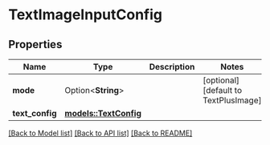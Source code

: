 # TextImageInputConfig

## Properties

Name | Type | Description | Notes
------------ | ------------- | ------------- | -------------
**mode** | Option<**String**> |  | [optional][default to TextPlusImage]
**text_config** | [**models::TextConfig**](Text_Config.md) |  | 

[[Back to Model list]](../README.md#documentation-for-models) [[Back to API list]](../README.md#documentation-for-api-endpoints) [[Back to README]](../README.md)


